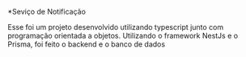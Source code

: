 *Seviço de Notificação

Esse foi um projeto desenvolvido utilizando typescript junto com programação orientada a objetos. Utilizando o framework NestJs e o Prisma, foi feito o backend e o banco de dados
